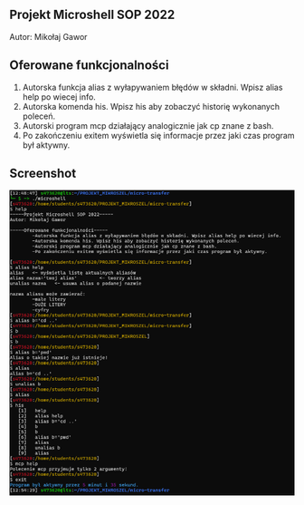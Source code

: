 ## Projekt Microshell SOP 2022
Autor: Mikołaj Gawor

## Oferowane funkcjonalności
1. Autorska funkcja alias z wyłapywaniem błędów w składni. Wpisz alias help po wiecej info.
2. Autorska komenda his. Wpisz his aby zobaczyć historię wykonanych poleceń.
3. Autorski program mcp działający analogicznie jak cp znane z bash.
4. Po zakończeniu exitem wyświetla się informacje przez jaki czas program był aktywny.

## Screenshot
<img src="screenshots/screenshot1.png">
